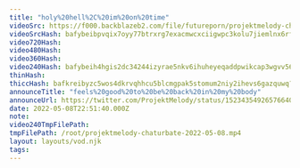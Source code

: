 ```yaml
---
title: "holy%20hell%2C%20im%20on%20time"
videoSrc: https://f000.backblazeb2.com/file/futureporn/projektmelody-chaturbate-2022-05-08.mp4
videoSrcHash: bafybeibpvqix7oyy77btrxrg7exacmwcxciigwpc3kolu7jiemlnx6rf2m?filename=projektmelody-chaturbate-20220508T225140Z-source.mp4
video720Hash: 
video480Hash: 
video360Hash: 
video240Hash: bafybeih4hgis2dc34244izyrae5nkv6ihuheyeqaddpwikcap3wgvv56nq?filename=projektmelody-chaturbate-20220508T225140Z-240p.mp4
thinHash: 
thiccHash: bafkreibyzc5wos4dkrvqhhcu5blcmgpak5stomum2niy2ihevs6gazquwq?filename=20220508T225140Z-thicc.jpg
announceTitle: "feels%20good%20to%20be%20back%20in%20my%20body"
announceUrl: https://twitter.com/ProjektMelody/status/1523435492657664000
date: 2022-05-08T22:51:40.000Z
note: 
video240TmpFilePath: 
tmpFilePath: /root/projektmelody-chaturbate-2022-05-08.mp4
layout: layouts/vod.njk
tags:
---
```

